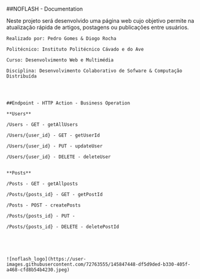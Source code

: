 ##NOFLASH - Documentation

Neste projeto será desenvolvido uma página web cujo objetivo permite na atualização rápida de artigos, postagens ou publicações entre usuários.


```
Realizado por: Pedro Gomes & Diogo Rocha

Politécnico: Instituto Politécnico Cávado e do Ave

Curso: Desenvolvimento Web e Multimédia

Disciplina: Desenvolvimento Colaborativo de Sofware & Computação Distribuída

```


```Especificação da API



##Endpoint - HTTP Action - Business Operation

**Users**

/Users - GET - getAllUsers

/Users/{user_id} - GET - getUserId

/Users/{user_id} - PUT - updateUser

/Users/{user_id} - DELETE - deleteUser


**Posts**

/Posts - GET - getAllposts

/Posts/{posts_id} - GET - getPostId

/Posts - POST - createPosts

/Posts/{posts_id} - PUT - 

/Posts/{posts_id} - DELETE - deletePostId





![noflash_logo](https://user-images.githubusercontent.com/72763555/145847448-df5d9ded-b330-405f-a468-cfd8b54b4230.jpeg)



